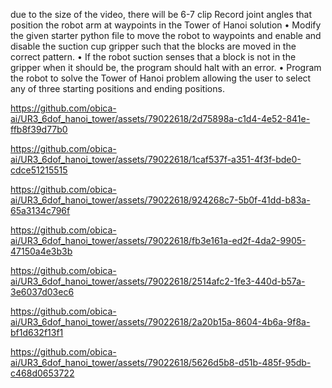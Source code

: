 due to the size of the video, there will be 6-7 clip
Record joint angles that position the robot arm at waypoints in the Tower of Hanoi solution
• Modify the given starter python file to move the robot to waypoints and enable and disable the suction cup gripper such that the blocks are moved in the correct pattern.
• If the robot suction senses that a block is not in the gripper when it should be, the program should halt with an error.
• Program the robot to solve the Tower of Hanoi problem allowing the user to select any of three starting positions and ending positions.

https://github.com/obica-ai/UR3_6dof_hanoi_tower/assets/79022618/2d75898a-c1d4-4e52-841e-ffb8f39d77b0




https://github.com/obica-ai/UR3_6dof_hanoi_tower/assets/79022618/1caf537f-a351-4f3f-bde0-cdce51215515





https://github.com/obica-ai/UR3_6dof_hanoi_tower/assets/79022618/924268c7-5b0f-41dd-b83a-65a3134c796f



https://github.com/obica-ai/UR3_6dof_hanoi_tower/assets/79022618/fb3e161a-ed2f-4da2-9905-47150a4e3b3b



https://github.com/obica-ai/UR3_6dof_hanoi_tower/assets/79022618/2514afc2-1fe3-440d-b57a-3e6037d03ec6


https://github.com/obica-ai/UR3_6dof_hanoi_tower/assets/79022618/2a20b15a-8604-4b6a-9f8a-bf1d632f13f1




https://github.com/obica-ai/UR3_6dof_hanoi_tower/assets/79022618/5626d5b8-d51b-485f-95db-c468d0653722


